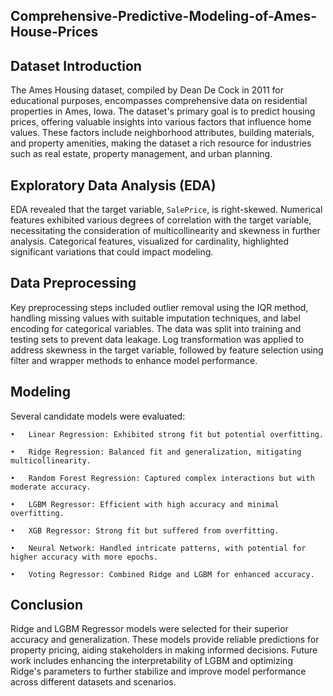## Comprehensive-Predictive-Modeling-of-Ames-House-Prices

## Dataset Introduction
The Ames Housing dataset, compiled by Dean De Cock in 2011 for educational purposes, encompasses comprehensive data on residential properties in Ames, Iowa. The dataset's primary goal is to predict housing prices, offering valuable insights into various factors that influence home values. These factors include neighborhood attributes, building materials, and property amenities, making the dataset a rich resource for industries such as real estate, property management, and urban planning.

## Exploratory Data Analysis (EDA)
EDA revealed that the target variable, ```SalePrice```, is right-skewed. Numerical features exhibited various degrees of correlation with the target variable, necessitating the consideration of multicollinearity and skewness in further analysis. Categorical features, visualized for cardinality, highlighted significant variations that could impact modeling.

## Data Preprocessing
Key preprocessing steps included outlier removal using the IQR method, handling missing values with suitable imputation techniques, and label encoding for categorical variables. The data was split into training and testing sets to prevent data leakage. Log transformation was applied to address skewness in the target variable, followed by feature selection using filter and wrapper methods to enhance model performance.

## Modeling
Several candidate models were evaluated:

    •	Linear Regression: Exhibited strong fit but potential overfitting.

    •	Ridge Regression: Balanced fit and generalization, mitigating multicollinearity.

    •	Random Forest Regression: Captured complex interactions but with moderate accuracy.

    •	LGBM Regressor: Efficient with high accuracy and minimal overfitting.

    •	XGB Regressor: Strong fit but suffered from overfitting.

    •	Neural Network: Handled intricate patterns, with potential for higher accuracy with more epochs.

    •	Voting Regressor: Combined Ridge and LGBM for enhanced accuracy.

## Conclusion
Ridge and LGBM Regressor models were selected for their superior accuracy and generalization. These models provide reliable predictions for property pricing, aiding stakeholders in making informed decisions. Future work includes enhancing the interpretability of LGBM and optimizing Ridge's parameters to further stabilize and improve model performance across different datasets and scenarios.


